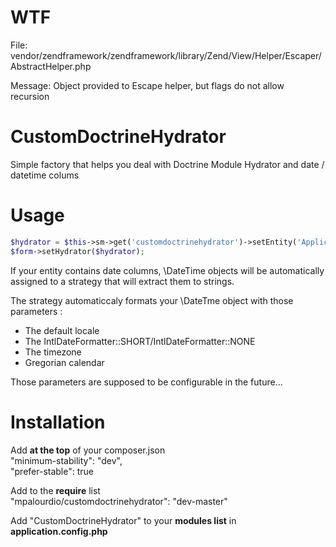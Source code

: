 WTF
===
File:
vendor/zendframework/zendframework/library/Zend/View/Helper/Escaper/AbstractHelper.php

Message:
Object provided to Escape helper, but flags do not allow recursion

CustomDoctrineHydrator
======================

Simple factory that helps you deal with Doctrine Module Hydrator and date / datetime colums

Usage
=====

```php
$hydrator = $this->sm->get('customdoctrinehydrator')->setEntity('Application\Entity\Myentity');
$form->setHydrator($hydrator);
```

If your entity contains date columns, \DateTime objects will be automatically assigned to a strategy that will extract them to strings.

The strategy automaticcaly formats your \DateTme object with those parameters :
  * The default locale
  * The IntlDateFormatter::SHORT/IntlDateFormatter::NONE
  * The timezone
  * Gregorian calendar

Those parameters are supposed to be configurable in the future...

Installation
============
Add **at the top** of your composer.json  
"minimum-stability": "dev",  
"prefer-stable": true

Add to the **require** list  
"mpalourdio/customdoctrinehydrator": "dev-master"

Add "CustomDoctrineHydrator" to your **modules list** in **application.config.php**
